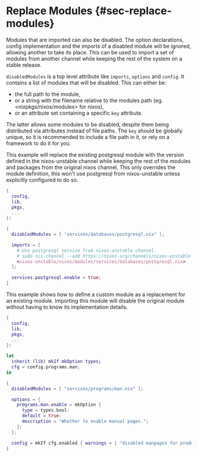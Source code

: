 # Replace Modules {#sec-replace-modules}

Modules that are imported can also be disabled. The option declarations,
config implementation and the imports of a disabled module will be
ignored, allowing another to take its place. This can be used to
import a set of modules from another channel while keeping the rest of
the system on a stable release.

`disabledModules` is a top level attribute like `imports`, `options` and
`config`. It contains a list of modules that will be disabled. This can
either be:
 - the full path to the module,
 - or a string with the filename relative to the modules path (eg. \<nixpkgs/nixos/modules> for nixos),
 - or an attribute set containing a specific `key` attribute.

The latter allows some modules to be disabled, despite them being distributed
via attributes instead of file paths. The `key` should be globally unique, so
it is recommended to include a file path in it, or rely on a framework to do it
for you.

This example will replace the existing postgresql module with the
version defined in the nixos-unstable channel while keeping the rest of
the modules and packages from the original nixos channel. This only
overrides the module definition, this won't use postgresql from
nixos-unstable unless explicitly configured to do so.

```nix
{
  config,
  lib,
  pkgs,
  ...
}:

{
  disabledModules = [ "services/databases/postgresql.nix" ];

  imports = [
    # Use postgresql service from nixos-unstable channel.
    # sudo nix-channel --add https://nixos.org/channels/nixos-unstable nixos-unstable
    <nixos-unstable/nixos/modules/services/databases/postgresql.nix>
  ];

  services.postgresql.enable = true;
}
```

This example shows how to define a custom module as a replacement for an
existing module. Importing this module will disable the original module
without having to know its implementation details.

```nix
{
  config,
  lib,
  pkgs,
  ...
}:

let
  inherit (lib) mkIf mkOption types;
  cfg = config.programs.man;
in

{
  disabledModules = [ "services/programs/man.nix" ];

  options = {
    programs.man.enable = mkOption {
      type = types.bool;
      default = true;
      description = "Whether to enable manual pages.";
    };
  };

  config = mkIf cfg.enabled { warnings = [ "disabled manpages for production deployments." ]; };
}
```
